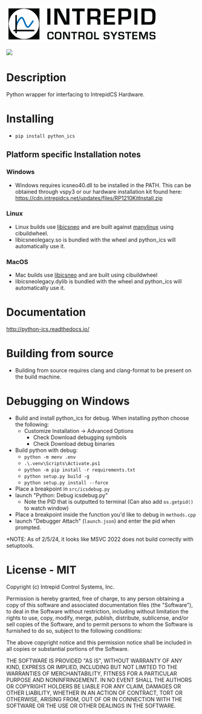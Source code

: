 ![](https://github.com/intrepidcs/python_ics/blob/master/IntrepidCS.png?raw=true)

![](https://github.com/intrepidcs/python_ics/actions/workflows/wheels.yml/badge.svg)

# Description

Python wrapper for interfacing to IntrepidCS Hardware.

# Installing

- `pip install python_ics`

## Platform specific Installation notes

### Windows

- Windows requires icsneo40.dll to be installed in the PATH. This can be obtained through vspy3 or our hardware installation kit found here: https://cdn.intrepidcs.net/updates/files/RP1210KitInstall.zip

### Linux

- Linux builds use [libicsneo](https://github.com/intrepidcs/libicsneo) and are built against [manylinux](https://github.com/pypa/manylinux) using cibuildwheel.
- libicsneolegacy.so is bundled with the wheel and python_ics will automatically use it.

### MacOS

- Mac builds use [libicsneo](https://github.com/intrepidcs/libicsneo) and are built using cibuildwheel
- libicsneolegacy.dylib is bundled with the wheel and python_ics will automatically use it.

# Documentation

http://python-ics.readthedocs.io/


# Building from source

- Building from source requires clang and clang-format to be present on the build machine.

# Debugging on Windows

- Build and install python_ics for debug. When installing python choose the following:
    - Customize Installation -> Advanced Options
        - Check Download debugging symbols
        - Check Download debug binaries
- Build python with debug:
    - `python -m menv .env`
    - `.\.venv\Scripts\Activate.ps1`
    - `python -m pip install -r requirements.txt`
    - `python setup.py build -g`
    - `python setup.py install --force`
- Place a breakpoint in `src/icsdebug.py`
- launch "Python: Debug icsdebug.py"
    - Note the PID that is outputted to terminal (Can also add `os.getpid()` to watch window)
- Place a breakpoint inside the function you'd like to debug in `methods.cpp`
- launch "Debugger Attach" (`launch.json`) and enter the pid when prompted.

*NOTE: As of 2/5/24, it looks like MSVC 2022 does not build correctly with setuptools.

# License - MIT

Copyright (c) Intrepid Control Systems, Inc.

Permission is hereby granted, free of charge, to any person obtaining a copy
of this software and associated documentation files (the "Software"), to deal
in the Software without restriction, including without limitation the rights
to use, copy, modify, merge, publish, distribute, sublicense, and/or sell
copies of the Software, and to permit persons to whom the Software is
furnished to do so, subject to the following conditions:

The above copyright notice and this permission notice shall be included in all
copies or substantial portions of the Software.

THE SOFTWARE IS PROVIDED "AS IS", WITHOUT WARRANTY OF ANY KIND, EXPRESS OR
IMPLIED, INCLUDING BUT NOT LIMITED TO THE WARRANTIES OF MERCHANTABILITY,
FITNESS FOR A PARTICULAR PURPOSE AND NONINFRINGEMENT. IN NO EVENT SHALL THE
AUTHORS OR COPYRIGHT HOLDERS BE LIABLE FOR ANY CLAIM, DAMAGES OR OTHER
LIABILITY, WHETHER IN AN ACTION OF CONTRACT, TORT OR OTHERWISE, ARISING FROM,
OUT OF OR IN CONNECTION WITH THE SOFTWARE OR THE USE OR OTHER DEALINGS IN THE
SOFTWARE.
